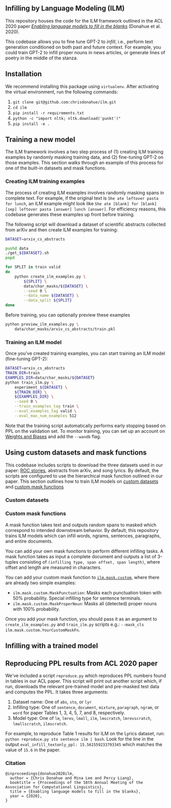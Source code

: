 ## Infilling by Language Modeling (ILM)

This repository houses the code for the ILM framework outlined in the ACL 2020 paper [_Enabling language models to fill in the blanks_](https://arxiv.org/abs/2005.05339) (Donahue et al. 2020).

This codebase allows you to fine tune GPT-2 to _infill_, i.e., perform text generation conditioned on both past and future context. For example, you could train GPT-2 to infill proper nouns in news articles, or generate lines of poetry in the middle of the stanza.

## Installation

We recommend installing this package using `virtualenv`. After activating the virtual environment, run the following commands:

1. `git clone git@github.com:chrisdonahue/ilm.git`
1. `cd ilm`
1. `pip install -r requirements.txt`
1. `python -c "import nltk; nltk.download('punkt')"`
1. `pip install -e .`

## Training a new model

The ILM framework involves a two step process of (1) creating ILM training examples by randomly masking training data, and (2) fine-tuning GPT-2 on those examples. This section walks through an example of this process for one of the built-in datasets and mask functions.

### Creating ILM training examples

The process of creating ILM examples involves randomly masking spans in complete text. For example, if the original text is `She ate leftover pasta for lunch`, an ILM example might look like `She ate [blank] for [blank] [sep] leftover pasta [answer] lunch [answer]`. For efficiency reasons, this codebase generates these examples up front before training.

The following script will download a dataset of scientific abstracts collected from arXiv and then create ILM examples for training:

```sh
DATASET=arxiv_cs_abstracts

pushd data
./get_${DATASET}.sh
popd

for SPLIT in train valid
do
	python create_ilm_examples.py \
		${SPLIT} \
		data/char_masks/${DATASET} \
		--seed 0 \
		--data_name ${DATASET} \
		--data_split ${SPLIT}
done
```

Before training, you can optionally preview these examples

```sh
python preview_ilm_examples.py \
	data/char_masks/arxiv_cs_abstracts/train.pkl
```

### Training an ILM model

Once you've created training examples, you can start training an ILM model (fine-tuning GPT-2):

```sh
DATASET=arxiv_cs_abstracts
TRAIN_DIR=train
EXAMPLES_DIR=data/char_masks/${DATASET}
python train_ilm.py \
	experiment_${DATASET} \
	${TRAIN_DIR} \
	${EXAMPLES_DIR} \
	--seed 0 \
	--train_examples_tag train \
	--eval_examples_tag valid \
	--eval_max_num_examples 512
```

Note that the training script automatically performs early stopping based on PPL on the validation set. To monitor training, you can set up an account on [Weights and Biases](https://www.wandb.com) and add the `--wandb` flag.

## Using custom datasets and mask functions

This codebase includes scripts to download the three datasets used in our paper: [ROC stories](https://cs.rochester.edu/nlp/rocstories/), abstracts from arXiv, and song lyrics. By default, the scripts are configured to use the hierarchical mask function outlined in our paper. This section outlines how to train ILM models on [custom datasets](#custom-datasets) and [custom mask functions](#custom-mask-functions)

### Custom datasets

### Custom mask functions

A mask function takes text and outputs random spans to masked which correspond to intended downstream behavior. By default, this repository trains ILM models which can infill words, ngrams, sentences, paragraphs, and entire documents.

You can add your own mask functions to perform different infilling tasks. A mask function takes as input a complete document and outputs a list of 3-tuples consisting of `(infilling type, span offset, span length)`, where offset and length are measured in characters.

You can add your custom mask function to [`ilm.mask.custom`](https://github.com/chrisdonahue/ilm_final/blob/master/ilm/mask/custom.py), where there are already two simple examples:

- `ilm.mask.custom.MaskPunctuation`: Masks each punctuation token with 50% probability. Special infilling type for sentence terminals.
- `ilm.mask.custom.MaskProperNoun`: Masks all (detected) proper nouns with 100% probability.

Once you add your mask function, you should pass it as an argument to `create_ilm_examples.py` and `train_ilm.py` scripts e.g.: `--mask_cls ilm.mask.custom.YourCustomMaskFn`.

## Infilling with a trained model

## Reproducing PPL results from ACL 2020 paper

We've included a script `reproduce.py` which reproduces PPL numbers found in tables in our ACL paper. This script will print out another script which, if run, downloads the relevant pre-trained model and pre-masked test data and computes the PPL. It takes three arguments:

1. Dataset name: One of `abs`, `sto`, or `lyr`
1. Infilling type: One of `sentence`, `document`, `mixture`, `paragraph`, `ngram`, or `word` for paper Tables 1, 3, 4, 5, 7, and 8, respectively.
1. Model type: One of `lm`, `lmrev`, `lmall`, `ilm`, `lmscratch`, `lmrevscratch`, `lmallscratch`, `ilmscratch`.

For example, to reproduce Table 1 results for ILM on the Lyrics dataset, run: `python reproduce.py sto sentence ilm | bash`. Look for the line in the output `eval_infill_textonly_ppl: 15.561559233793345` which matches the value of `15.6` in the paper.

### Citation

```
@inproceedings{donahue2020ilm,
  author = {Chris Donahue and Mina Lee and Percy Liang},
  booktitle = {Proceedings of the 58th Annual Meeting of the Association for Computational Linguistics},
  title = {Enabling language models to fill in the blanks},
  year = {2020},
}
```
